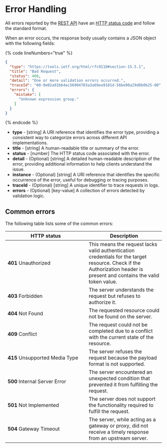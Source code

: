 # Error Handling

All errors reported by the [REST API](./) have an [HTTP status code](https://en.wikipedia.org/wiki/List_of_HTTP_status_codes) and follow the standard format.&#x20;

When an error occurs, the response body usually contains a JSON object with the following fields:

{% code lineNumbers="true" %}
```json
{
  "type": "https://tools.ietf.org/html/rfc9110#section-15.5.1",
  "title": "Bad Request",
  "status": 400,
  "detail": "One or more validation errors occurred.",
  "traceId": "00-9e02a91b64ac56904703a3a69ea9101d-56be90a29d0b0b25-00",
  "errors": {
    "mistake": [
      "Unknown expression group."
    ]
  }
}
```
{% endcode %}

* **type** - \[string] A URI reference that identifies the error type, providing a consistent way to categorize errors across different API implementations.
* **title** - \[string] A human-readable title or summary of the error.
* **status** - \[number] The HTTP status code associated with the error.
* **detail** - (Optional) \[string] A detailed human-readable description of the error, providing additional information to help clients understand the issue.
* **instance** - (Optional) \[string] A URI reference that identifies the specific occurrence of the error, useful for debugging or tracing purposes.
* **traceId** - (Optional) \[string] A unique identifier to trace requests in logs.
* **errors** - (Optional) \[key-value] A collection of errors detected by validation logic.

## Common errors

The following table lists some of the common errors:

<table><thead><tr><th width="245">HTTP status</th><th>Description</th></tr></thead><tbody><tr><td><strong>401</strong> Unauthorized</td><td>This means the request lacks valid authentication credentials for the target resource. Check if the Authorization header is present and contains the valid token value.</td></tr><tr><td><strong>403</strong> Forbidden</td><td>The server understands the request but refuses to authorize it.</td></tr><tr><td><strong>404</strong> Not Found</td><td>The requested resource could not be found on the server.</td></tr><tr><td><strong>409</strong> Conflict</td><td>The request could not be completed due to a conflict with the current state of the resource.</td></tr><tr><td><strong>415</strong> Unsupported Media Type</td><td>The server refuses the request because the payload format is not supported.</td></tr><tr><td><strong>500</strong> Internal Server Error</td><td>The server encountered an unexpected condition that prevented it from fulfilling the request.</td></tr><tr><td><strong>501</strong> Not Implemented</td><td>The server does not support the functionality required to fulfill the request.</td></tr><tr><td><strong>504</strong> Gateway Timeout</td><td>The server, while acting as a gateway or proxy, did not receive a timely response from an upstream server.</td></tr></tbody></table>
